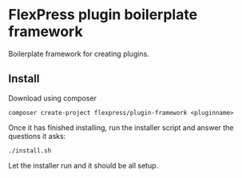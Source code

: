 # FlexPress plugin boilerplate framework

Boilerplate framework for creating plugins.

## Install
Download using composer
```
composer create-project flexpress/plugin-framework <pluginname>
```
Once it has finished installing, run the installer script and answer the questions it asks:
```
./install.sh
```
Let the installer run and it should be all setup.
